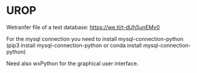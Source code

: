 # UROP

Wetranfer file of a test database: https://we.tl/t-dUh5unEMv0

For the mysql connection you need to install mysql-connection-python (pip3 install mysql-connection-python or conda install mysql-connection-python)

Need also wxPython for the graphical user interface.
